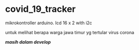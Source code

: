 # covid_19_tracker
mikrokontroller arduino. 
lcd 16 x 2 with i2c

untuk melihat berapa warga jawa timur yg tertular virus corona

***masih dalam develop***


